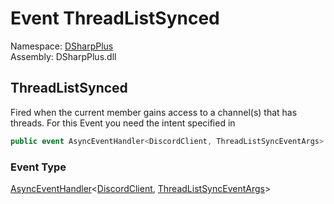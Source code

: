 # Event ThreadListSynced

Namespace: [DSharpPlus](DSharpPlus.md)  
Assembly: DSharpPlus.dll

## <a id="DSharpPlus_DiscordClient_ThreadListSynced"></a>ThreadListSynced

Fired when the current member gains access to a channel(s) that has threads.
For this Event you need the <xref href="DSharpPlus.DiscordIntents.Guilds" data-throw-if-not-resolved="false"></xref> intent specified in <xref href="DSharpPlus.DiscordConfiguration.Intents" data-throw-if-not-resolved="false"></xref>

```csharp
public event AsyncEventHandler<DiscordClient, ThreadListSyncEventArgs> ThreadListSynced
```

### Event Type

[AsyncEventHandler](DSharpPlus.AsyncEvents.AsyncEventHandler\-2.md)<[DiscordClient](DSharpPlus.DiscordClient.md), [ThreadListSyncEventArgs](DSharpPlus.EventArgs.ThreadListSyncEventArgs.md)\>

